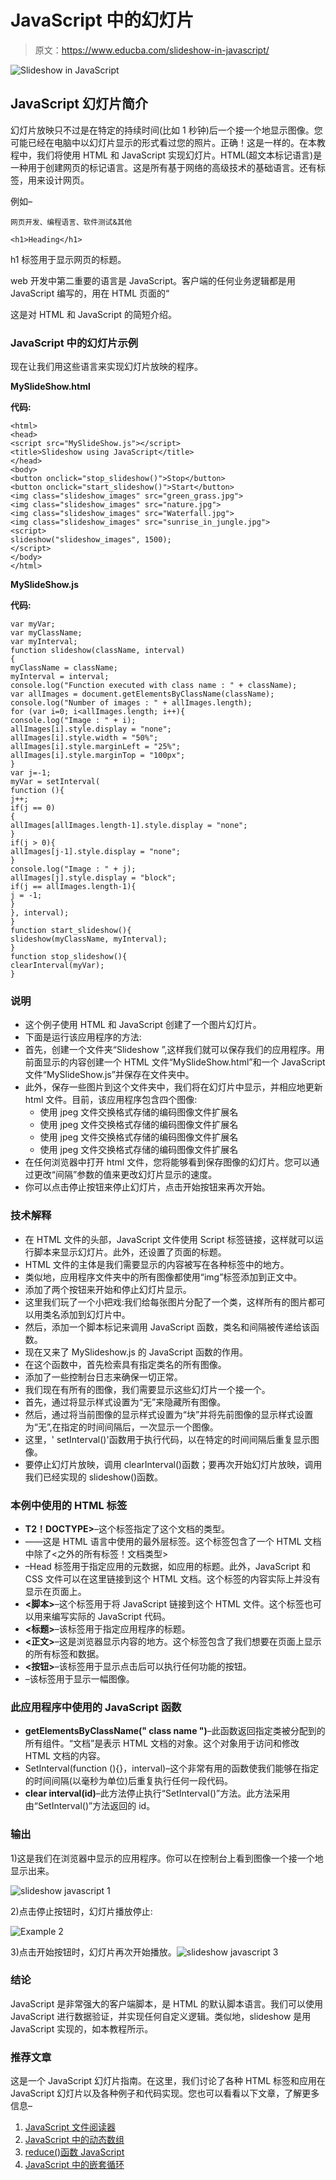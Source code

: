 # JavaScript 中的幻灯片

> 原文：<https://www.educba.com/slideshow-in-javascript/>

![Slideshow in JavaScript ](img/69740a85a594f5f980b6f99574d1b5f8.png)



## JavaScript 幻灯片简介

幻灯片放映只不过是在特定的持续时间(比如 1 秒钟)后一个接一个地显示图像。您可能已经在电脑中以幻灯片显示的形式看过您的照片。正确！这是一样的。在本教程中，我们将使用 HTML 和 JavaScript 实现幻灯片。HTML(超文本标记语言)是一种用于创建网页的标记语言。这是所有基于网络的高级技术的基础语言。还有标签，用来设计网页。

例如–

<small>网页开发、编程语言、软件测试&其他</small>

```
<h1>Heading</h1>
```

h1 标签用于显示网页的标题。

web 开发中第二重要的语言是 JavaScript。客户端的任何业务逻辑都是用 JavaScript 编写的，用在 HTML 页面的“

这是对 HTML 和 JavaScript 的简短介绍。

### JavaScript 中的幻灯片示例

现在让我们用这些语言来实现幻灯片放映的程序。

**MySlideShow.html**

**代码:**

```
<html>
<head>
<script src="MySlideShow.js"></script>
<title>Slideshow using JavaScript</title>
</head>
<body>
<button onclick="stop_slideshow()">Stop</button>
<button onclick="start_slideshow()">Start</button>
<img class="slideshow_images" src="green_grass.jpg">
<img class="slideshow_images" src="nature.jpg">
<img class="slideshow_images" src="Waterfall.jpg">
<img class="slideshow_images" src="sunrise_in_jungle.jpg">
<script>
slideshow("slideshow_images", 1500);
</script>
</body>
</html>
```

**MySlideShow.js**

**代码:**

```
var myVar;
var myClassName;
var myInterval;
function slideshow(className, interval)
{
myClassName = className;
myInterval = interval;
console.log("Function executed with class name : " + className);
var allImages = document.getElementsByClassName(className);
console.log("Number of images : " + allImages.length);
for (var i=0; i<allImages.length; i++){
console.log("Image : " + i);
allImages[i].style.display = "none";
allImages[i].style.width = "50%";
allImages[i].style.marginLeft = "25%";
allImages[i].style.marginTop = "100px";
}
var j=-1;
myVar = setInterval(
function (){
j++;
if(j == 0)
{
allImages[allImages.length-1].style.display = "none";
}
if(j > 0){
allImages[j-1].style.display = "none";
}
console.log("Image : " + j);
allImages[j].style.display = "block";
if(j == allImages.length-1){
j = -1;
}
}, interval);
}
function start_slideshow(){
slideshow(myClassName, myInterval);
}
function stop_slideshow(){
clearInterval(myVar);
}
```

### 说明

*   这个例子使用 HTML 和 JavaScript 创建了一个图片幻灯片。
*   下面是运行该应用程序的方法:
*   首先，创建一个文件夹“Slideshow ”,这样我们就可以保存我们的应用程序。用前面显示的内容创建一个 HTML 文件“MySlideShow.html”和一个 JavaScript 文件“MySlideShow.js”并保存在文件夹中。
*   此外，保存一些图片到这个文件夹中，我们将在幻灯片中显示，并相应地更新 html 文件。目前，该应用程序包含四个图像:
    *   使用 jpeg 文件交换格式存储的编码图像文件扩展名
    *   使用 jpeg 文件交换格式存储的编码图像文件扩展名
    *   使用 jpeg 文件交换格式存储的编码图像文件扩展名
    *   使用 jpeg 文件交换格式存储的编码图像文件扩展名
*   在任何浏览器中打开 html 文件，您将能够看到保存图像的幻灯片。您可以通过更改“间隔”参数的值来更改幻灯片显示的速度。
*   你可以点击停止按钮来停止幻灯片，点击开始按钮来再次开始。

### 技术解释

*   在 HTML 文件的头部，JavaScript 文件使用 Script 标签链接，这样就可以运行脚本来显示幻灯片。此外，还设置了页面的标题。
*   HTML 文件的主体是我们需要显示的内容被写在各种标签中的地方。
*   类似地，应用程序文件夹中的所有图像都使用“img”标签添加到正文中。
*   添加了两个按钮来开始和停止幻灯片显示。
*   这里我们玩了一个小把戏:我们给每张图片分配了一个类，这样所有的图片都可以用类名添加到幻灯片中。
*   然后，添加一个脚本标记来调用 JavaScript 函数，类名和间隔被传递给该函数。
*   现在又来了 MySlideshow.js 的 JavaScript 函数的作用。
*   在这个函数中，首先检索具有指定类名的所有图像。
*   添加了一些控制台日志来确保一切正常。
*   我们现在有所有的图像，我们需要显示这些幻灯片一个接一个。
*   首先，通过将显示样式设置为“无”来隐藏所有图像。
*   然后，通过将当前图像的显示样式设置为“块”并将先前图像的显示样式设置为“无”,在指定的时间间隔后，一次显示一个图像。
*   这里，' setInterval()'函数用于执行代码，以在特定的时间间隔后重复显示图像。
*   要停止幻灯片放映，调用 clearInterval()函数；要再次开始幻灯片放映，调用我们已经实现的 slideshow()函数。

### 本例中使用的 HTML 标签

*   **T2！DOCTYPE>**–这个标签指定了这个文档的类型。
*   **<html>**——这是 HTML 语言中使用的最外层标签。这个标签包含了一个 HTML 文档中除了<之外的所有标签！文档类型>
*   **<Head>**–Head 标签用于指定应用的元数据，如应用的标题。此外，JavaScript 和 CSS 文件可以在这里链接到这个 HTML 文档。这个标签的内容实际上并没有显示在页面上。
*   **<脚本>**–这个标签用于将 JavaScript 链接到这个 HTML 文件。这个标签也可以用来编写实际的 JavaScript 代码。
*   **<标题>**–该标签用于指定应用程序的标题。
*   **<正文>**–这是浏览器显示内容的地方。这个标签包含了我们想要在页面上显示的所有标签和数据。
*   **<按钮>**–该标签用于显示点击后可以执行任何功能的按钮。
*   **<img>**–该标签用于显示一幅图像。

### 此应用程序中使用的 JavaScript 函数

*   **getElementsByClassName(" class name ")**–此函数返回指定类被分配到的所有组件。“文档”是表示 HTML 文档的对象。这个对象用于访问和修改 HTML 文档的内容。
*   SetInterval(function (){}，interval)–这个非常有用的函数使我们能够在指定的时间间隔(以毫秒为单位)后重复执行任何一段代码。
*   **clear interval(id)**–此方法停止执行“SetInterval()”方法。此方法采用由“SetInterval()”方法返回的 id。

### 输出

1)这是我们在浏览器中显示的应用程序。你可以在控制台上看到图像一个接一个地显示出来。

![slideshow javascript 1](img/784d900e9276593d85152dd4baf5fbd0.png)



2)点击停止按钮时，幻灯片播放停止:

![Example 2](img/abb31fd76895a0a98483929fc0926d16.png)



3)点击开始按钮时，幻灯片再次开始播放。![slideshow javascript 3](img/4786cb039b1de8fe59ae4036fcf9ac52.png)



### 结论

JavaScript 是非常强大的客户端脚本，是 HTML 的默认脚本语言。我们可以使用 JavaScript 进行数据验证，并实现任何自定义逻辑。类似地，slideshow 是用 JavaScript 实现的，如本教程所示。

### 推荐文章

这是一个 JavaScript 幻灯片指南。在这里，我们讨论了各种 HTML 标签和应用在 JavaScript 幻灯片以及各种例子和代码实现。您也可以看看以下文章，了解更多信息–

1.  [JavaScript 文件阅读器](https://www.educba.com/javascript-filereader/)
2.  [JavaScript 中的动态数组](https://www.educba.com/dynamic-array-in-javascript/)
3.  [reduce()函数 JavaScript](https://www.educba.com/reduce-function-javascript/)
4.  [JavaScript 中的嵌套循环](https://www.educba.com/nested-loop-in-javascript/)





